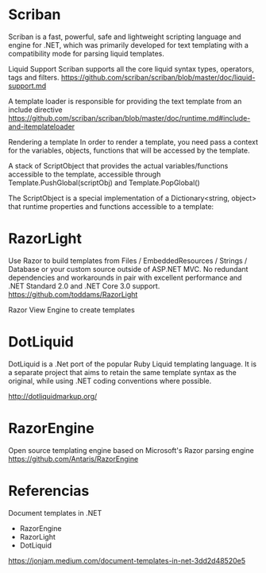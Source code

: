 
# Scriban

Scriban is a fast, powerful, safe and lightweight scripting language and engine for .NET, which was primarily developed for text templating with a compatibility mode for parsing liquid templates.


Liquid Support
Scriban supports all the core liquid syntax types, operators, tags and filters.
https://github.com/scriban/scriban/blob/master/doc/liquid-support.md


A template loader is responsible for providing the text template from an include directive
https://github.com/scriban/scriban/blob/master/doc/runtime.md#include-and-itemplateloader


Rendering a template
In order to render a template, you need pass a context for the variables, objects, functions that will be accessed by the template.

A stack of ScriptObject that provides the actual variables/functions accessible to the template, accessible through Template.PushGlobal(scriptObj) and Template.PopGlobal()

The ScriptObject is a special implementation of a Dictionary<string, object> that runtime properties and functions accessible to a template:



# RazorLight

Use Razor to build templates from Files / EmbeddedResources / Strings / Database or your custom source outside of ASP.NET MVC. No redundant dependencies and workarounds in pair with excellent performance and .NET Standard 2.0 and .NET Core 3.0 support.
https://github.com/toddams/RazorLight


Razor View Engine to create templates


# DotLiquid

DotLiquid is a .Net port of the popular Ruby Liquid templating language. It is a separate project that aims to retain the same template syntax as the original, while using .NET coding conventions where possible.

http://dotliquidmarkup.org/

# RazorEngine

 Open source templating engine based on Microsoft's Razor parsing engine 
https://github.com/Antaris/RazorEngine


# Referencias


Document templates in .NET
- RazorEngine
- RazorLight
- DotLiquid
	
https://jonjam.medium.com/document-templates-in-net-3dd2d48520e5